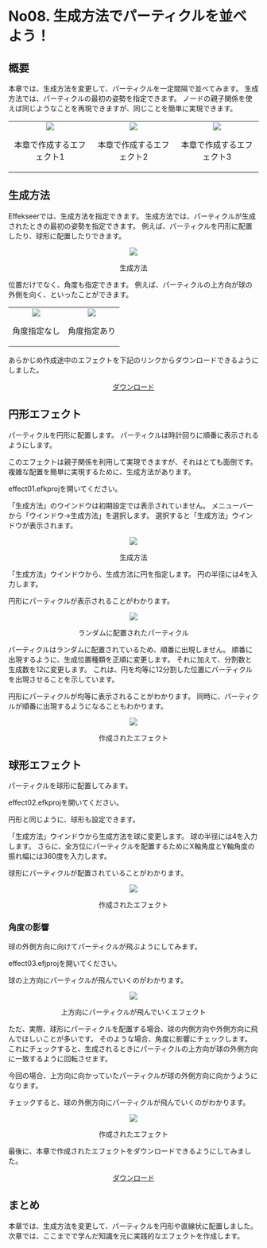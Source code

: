 ﻿# No08. 生成方法でパーティクルを並べよう！

<div class="main">

## 概要

本章では、生成方法を変更して、パーティクルを一定間隔で並べてみます。
生成方法では、パーティクルの最初の姿勢を指定できます。
ノードの親子関係を使えば同じようなことを再現できますが、同じことを簡単に実現できます。

<div align="center">
<table>
<tr>

<td>
<div align="center">
<img src="../../img/Tutorial/08_effect1.gif">
<p>本章で作成するエフェクト1</p>
</div>
</td>

<td>
<div align="center">
<img src="../../img/Tutorial/08_effect2.gif">
<p>本章で作成するエフェクト2</p>
</div>
</td>

<td>
<div align="center">
<img src="../../img/Tutorial/08_effect3.gif">
<p>本章で作成するエフェクト3</p>
</div>
</td>

</tr>
</table>
</div>

## 生成方法

Effekseerでは、生成方法を指定できます。
生成方法では、パーティクルが生成されたときの最初の姿勢を指定できます。
例えば、パーティクルを円形に配置したり、球形に配置したりできます。

<div align="center">
<img src="../../img/Tutorial/08_spawn_method.png">
<p>生成方法</p>
</div>

位置だけでなく、角度も指定できます。
例えば、パーティクルの上方向が球の外側を向く、といったことができます。

<div align="center">
<table>
<tr>

<td>
<div align="center">
<img src="../../img/Tutorial/08_affect_no_angle.png">
<p>角度指定なし</p>
</div>
</td>

<td>
<div align="center">
<img src="../../img/Tutorial/08_affect_angle.png">
<p>角度指定あり</p>
</div>
</td>

</tr>
</table>
</div>

<p>あらかじめ作成途中のエフェクトを下記のリンクからダウンロードできるようにしました。</p>
<div align="center">
<p><a href = "../../Sample/08_01_Sample.zip">ダウンロード</a></p>
</div>

## 円形エフェクト

パーティクルを円形に配置します。
パーティクルは時計回りに順番に表示されるようにします。

このエフェクトは親子関係を利用して実現できますが、それはとても面倒です。
複雑な配置を簡単に実現するために、生成方法があります。

effect01.efkprojを開いてください。

「生成方法」のウインドウは初期設定では表示されていません。
メニューバーから「ウインドウ->生成方法」を選択します。
選択すると「生成方法」ウインドウが表示されます。

<div align="center">
<img src="../../img/Tutorial/08_spawn_ja.png">
<p>生成方法</p>
</div>

「生成方法」ウインドウから、生成方法に円を指定します。
円の半径には4を入力します。

円形にパーティクルが表示されることがわかります。

<div align="center">
<img src="../../img/Tutorial/08_effect1_random.gif">
<p>ランダムに配置されたパーティクル</p>
</div>

パーティクルはランダムに配置されているため、順番に出現しません。
順番に出現するように、生成位置種類を正順に変更します。
それに加えて、分割数と生成数を12に変更します。
これは、円を均等に12分割した位置にパーティクルを出現させることを示しています。

円形にパーティクルが均等に表示されることがわかります。
同時に、パーティクルが順番に出現するようになることもわかります。

<div align="center">
<img src="../../img/Tutorial/08_effect1.gif">
<p>作成されたエフェクト</p>
</div>

## 球形エフェクト

パーティクルを球形に配置してみます。

effect02.efkprojを開いてください。

円形と同じように、球形も設定できます。

「生成方法」ウインドウから生成方法を球に変更します。
球の半径には4を入力します。
さらに、全方位にパーティクルを配置するためにX軸角度とY軸角度の振れ幅には360度を入力します。

球形にパーティクルが配置されていることがわかります。

<div align="center">
<img src="../../img/Tutorial/08_effect2.gif">
<p>作成されたエフェクト</p>
</div>

### 角度の影響

球の外側方向に向けてパーティクルが飛ぶようにしてみます。

effect03.efjprojを開いてください。

球の上方向にパーティクルが飛んでいくのがわかります。

<div align="center">
<img src="../../img/Tutorial/08_effect3_start.gif">
<p>上方向にパーティクルが飛んでいくエフェクト</p>
</div>

ただ、実際、球形にパーティクルを配置する場合、球の内側方向や外側方向に飛んでほしいことが多いです。
そのような場合、角度に影響にチェックします。
これにチェックすると、生成されるときにパーティクルの上方向が球の外側方向に一致するように回転させます。

今回の場合、上方向に向かっていたパーティクルが球の外側方向に向かうようになります。

チェックすると、球の外側方向にパーティクルが飛んでいくのがわかります。

<div align="center">
<img src="../../img/Tutorial/08_effect3.gif">
<p>作成されたエフェクト</p>
</div>

最後に、本章で作成されたエフェクトをダウンロードできるようにしてみました。

<div align="center">
<a href = "../../Sample/08_02_Sample.zip">ダウンロード</a>
</div>

## まとめ

本章では、生成方法を変更して、パーティクルを円形や直線状に配置しました。
次章では、ここまでで学んだ知識を元に実践的なエフェクトを作成します。

</div>
